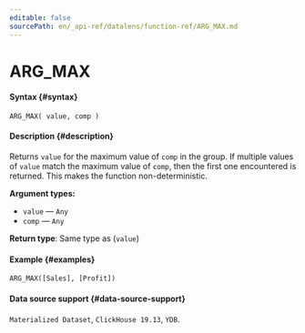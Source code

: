 ```yaml
---
editable: false
sourcePath: en/_api-ref/datalens/function-ref/ARG_MAX.md
---
```



# ARG_MAX



#### Syntax {#syntax}


```
ARG_MAX( value, comp )
```

#### Description {#description}
Returns `value` for the maximum value of `comp` in the group. If multiple values of `value` match the maximum value of `comp`, then the first one encountered is returned. This makes the function non-deterministic.

**Argument types:**
- `value` — `Any`
- `comp` — `Any`


**Return type**: Same type as (`value`)

#### Example {#examples}

```
ARG_MAX([Sales], [Profit])
```


#### Data source support {#data-source-support}

`Materialized Dataset`, `ClickHouse 19.13`, `YDB`.
